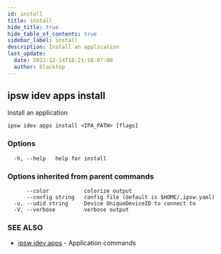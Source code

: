 ```yaml
---
id: install
title: install
hide_title: true
hide_table_of_contents: true
sidebar_label: install
description: Install an application
last_update:
  date: 2022-12-14T18:21:18-07:00
  author: blacktop
---
```

## ipsw idev apps install

Install an application

```
ipsw idev apps install <IPA_PATH> [flags]
```

### Options

```
  -h, --help   help for install
```

### Options inherited from parent commands

```
      --color           colorize output
      --config string   config file (default is $HOME/.ipsw.yaml)
  -u, --udid string     Device UniqueDeviceID to connect to
  -V, --verbose         verbose output
```

### SEE ALSO

* [ipsw idev apps](/docs/cli/ipsw/idev/apps)	 - Application commands

